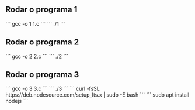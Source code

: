 <h2>Rodar o programa 1</h2>
```
gcc -o 1 1.c
```
```
./1
```
<h2>Rodar o programa 2</h2>
```
gcc -o 2 2.c
```
```
./2
```
<h2>Rodar o programa 3</h2>
```
gcc -o 3 3.c
```
```
./3
```
```
curl -fsSL https://deb.nodesource.com/setup_lts.x | sudo -E bash
```
```
sudo apt install nodejs
```
